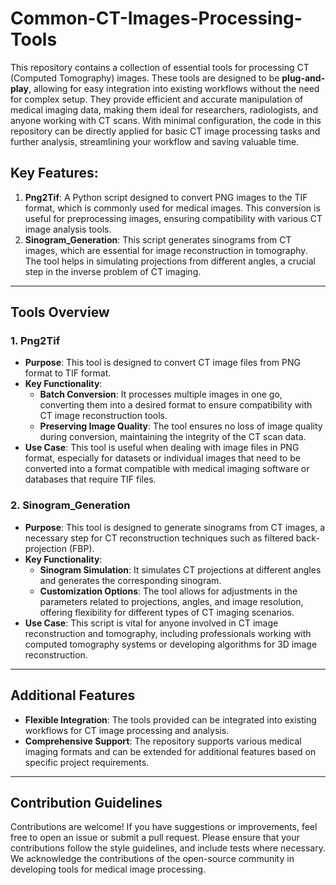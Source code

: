 # Common-CT-Images-Processing-Tools

This repository contains a collection of essential tools for processing CT (Computed Tomography) images. These tools are designed to be **plug-and-play**, allowing for easy integration into existing workflows without the need for complex setup. They provide efficient and accurate manipulation of medical imaging data, making them ideal for researchers, radiologists, and anyone working with CT scans. With minimal configuration, the code in this repository can be directly applied for basic CT image processing tasks and further analysis, streamlining your workflow and saving valuable time.

## Key Features:

1. **Png2Tif**: A Python script designed to convert PNG images to the TIF format, which is commonly used for medical images. This conversion is useful for preprocessing images, ensuring compatibility with various CT image analysis tools.
2. **Sinogram_Generation**: This script generates sinograms from CT images, which are essential for image reconstruction in tomography. The tool helps in simulating projections from different angles, a crucial step in the inverse problem of CT imaging.

---

## Tools Overview

### 1. **Png2Tif**

- **Purpose**: This tool is designed to convert CT image files from PNG format to TIF format.
- **Key Functionality**:
  - **Batch Conversion**: It processes multiple images in one go, converting them into a desired format to ensure compatibility with CT image reconstruction tools.
  - **Preserving Image Quality**: The tool ensures no loss of image quality during conversion, maintaining the integrity of the CT scan data.
- **Use Case**: This tool is useful when dealing with image files in PNG format, especially for datasets or individual images that need to be converted into a format compatible with medical imaging software or databases that require TIF files.

### 2. **Sinogram_Generation**

- **Purpose**: This tool is designed to generate sinograms from CT images, a necessary step for CT reconstruction techniques such as filtered back-projection (FBP).
- **Key Functionality**:
  - **Sinogram Simulation**: It simulates CT projections at different angles and generates the corresponding sinogram.
  - **Customization Options**: The tool allows for adjustments in the parameters related to projections, angles, and image resolution, offering flexibility for different types of CT imaging scenarios.
- **Use Case**: This script is vital for anyone involved in CT image reconstruction and tomography, including professionals working with computed tomography systems or developing algorithms for 3D image reconstruction.

---

## Additional Features

- **Flexible Integration**: The tools provided can be integrated into existing workflows for CT image processing and analysis.
- **Comprehensive Support**: The repository supports various medical imaging formats and can be extended for additional features based on specific project requirements.

---

## Contribution Guidelines

Contributions are welcome! If you have suggestions or improvements, feel free to open an issue or submit a pull request. Please ensure that your contributions follow the style guidelines, and include tests where necessary. We acknowledge the contributions of the open-source community in developing tools for medical image processing. 
